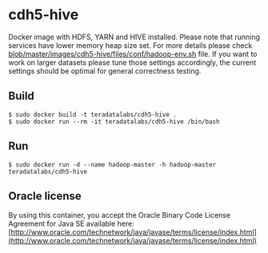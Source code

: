 # cdh5-hive

Docker image with HDFS, YARN and HIVE installed. Please note that running services have lower memory heap size set.
For more details please check [blob/master/images/cdh5-hive/files/conf/hadoop-env.sh](configuration) file.
If you want to work on larger datasets please tune those settings accordingly, the current settings should be optimal
for general correctness testing.

## Build

```
$ sudo docker build -t teradatalabs/cdh5-hive .
$ sudo docker run --rm -it teradatalabs/cdh5-hive /bin/bash
```

## Run

```
$ sudo docker run -d --name hadoop-master -h hadoop-master teradatalabs/cdh5-hive
```

## Oracle license

By using this container, you accept the Oracle Binary Code License Agreement for Java SE available here:
[http://www.oracle.com/technetwork/java/javase/terms/license/index.html](http://www.oracle.com/technetwork/java/javase/terms/license/index.html)
